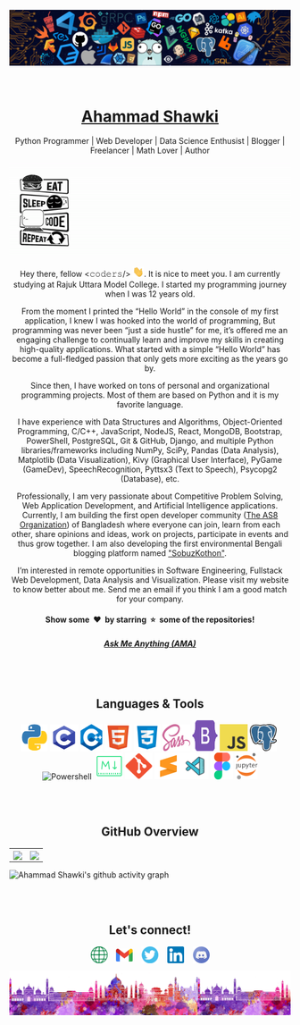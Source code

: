 ![](https://github.com/ahammadshawki8/ahammadshawki8/blob/master/header_.png)

<br>

<h1 align="center"> <a href ="https://ahammadshawki8.github.io/">Ahammad Shawki</a></h1>
<p align="center">Python Programmer | Web Developer | Data Science Enthusist | Blogger | Freelancer | Math Lover | Author</p>
<p align = "center"><img src="https://github.com/ahammadshawki8/ahammadshawki8/blob/master/code.gif"/></p>


<p align="center">Hey there, fellow <𝚌𝚘𝚍𝚎𝚛𝚜/> <img src="https://raw.githubusercontent.com/ABSphreak/ABSphreak/master/gifs/Hi.gif" width="20px">. It is nice to meet you. I am currently studying at Rajuk Uttara Model College. I started my programming journey when I was 12 years old.</p>

<p align="center">From the moment I printed the “Hello World” in the console of my first application, I knew I was hooked into the world of programming, But programming was never been “just a side hustle” for me, it’s offered me an engaging challenge to continually learn and improve my skills in creating high-quality applications. What started with a simple “Hello World” has become a full-fledged passion that only gets more exciting as the years go by.</p>

<p align="center">Since then, I have worked on tons of personal and organizational programming projects. Most of them are based on Python and it is my favorite language.</p>

<p align="center">I have experience with Data Structures and Algorithms, Object-Oriented Programming, C/C++, JavaScript, NodeJS, React, MongoDB, Bootstrap, PowerShell, PostgreSQL, Git & GitHub, Django, and multiple Python libraries/frameworks including NumPy, SciPy, Pandas (Data Analysis), Matplotlib (Data Visualization), Kivy (Graphical User Interface), PyGame (GameDev), SpeechRecognition, Pyttsx3 (Text to Speech), Psycopg2 (Database), etc.</p>

<p align="center">Professionally, I am very passionate about Competitive Problem Solving, Web Application Development, and Artificial Intelligence applications. Currently, I am building the first open developer community (<a href="https://the-as8-organization.github.io/">The AS8 Organization</a>) of Bangladesh where everyone can join, learn from each other, share opinions and ideas, work on projects, participate in events and thus grow together. I am also developing the first environmental Bengali blogging platform named <a href="https://github.com/ahammadshawki8/SobuzKothon">"SobuzKothon"</a>.</p>

<p align="center">I’m interested in remote opportunities in Software Engineering, Fullstack Web Development, Data Analysis and Visualization. Please visit my website to know better about me. Send me an email if you think I am a good match for your company.<br>
  
<h4 align="center">Show some &nbsp;❤️&nbsp; by starring  &nbsp;⭐&nbsp; some of the repositories!</h4>
<h5 align="center"><a href="https://github.com/ahammadshawki8/ahammadshawki8/discussions">Ask Me Anything (AMA)</a></h4>
</p>

<br><br>

<h2 align="center"> Languages & Tools </h2>
<p align="center">
<img src="https://github.com/ahammadshawki8/ahammadshawki8/blob/master/python.png" alt="Python" width="48" height="48"/>&nbsp;<img src="https://github.com/ahammadshawki8/ahammadshawki8/blob/master/c.png" alt="C" width="50" height="48"/>&nbsp;<img src="https://github.com/ahammadshawki8/ahammadshawki8/blob/master/cpp.png" alt="C++" width="40" height="48"/>&nbsp;<img src="https://github.com/ahammadshawki8/ahammadshawki8/blob/master/html.svg" alt="HTML" width="48" height="48"/>&nbsp;<img src="https://github.com/ahammadshawki8/ahammadshawki8/blob/master/css.png" alt="CSS" width="48" height="48"/>&nbsp;<img src="https://github.com/ahammadshawki8/ahammadshawki8/blob/master/sass.png" alt="SASS" width="50" height="48"/>&nbsp;<img src="https://github.com/ahammadshawki8/ahammadshawki8/blob/master/bootstrap.svg" alt="Bootstrap" width="45" height="55"/>&nbsp;<img src="https://github.com/ahammadshawki8/ahammadshawki8/blob/master/js.png" alt="JavaScript" width="50" height="48"/>&nbsp;<img src="https://github.com/ahammadshawki8/ahammadshawki8/blob/master/postgres.png" alt="PostgreSQL" width="48" height="48"/>&nbsp;<img src="https://www.freeiconspng.com/uploads/powershell-icon-9.png" alt="Powershell" width="48" height="48"/>&nbsp;&nbsp;<img src="https://github.com/ahammadshawki8/ahammadshawki8/blob/master/markdown.png" alt="Markdown" width="48" height="48"/>&nbsp;<img src="https://github.com/ahammadshawki8/ahammadshawki8/blob/master/git.png" alt="Git" width="50" height="48"/>&nbsp;<img src="https://github.com/ahammadshawki8/ahammadshawki8/blob/master/sublime.png" alt="sublime" width="48" height="48"/><img src="https://github.com/ahammadshawki8/ahammadshawki8/blob/master/vscode.png" alt="vscode" width="48" height="48"/>&nbsp;<img src="https://github.com/ahammadshawki8/ahammadshawki8/blob/master/figma.png" alt="Figma" width="40" height="48"/>&nbsp;<img src="https://github.com/ahammadshawki8/ahammadshawki8/blob/master/jupyter.png" alt="jupyter" width="40" height="48"/>  </p>


<br><br>

<h2 align="center"> GitHub Overview </h2>
<table>
  <tr>
    <td align="center" style="padding=0;width=50%;">
      <img align="center" style="padding=0;" src="https://github-readme-stats.vercel.app/api/top-langs/?username=ahammadshawki8&layout=compact&show_icons=true&title_color=4F8CC9&text_color=9f9f9f&bg_color=00000000&hide_border=true&icon_color=00000000&count_private=true&extra=skyra-project/skyra,skyra.pw,alestra,skyra-sharp,lycore,aurora,char,timestamp,anti-user-gateway,orm,eslint-config;binarytf/binarytf;discordjs/discord.js,collection;novariableglobal/mood,g.shift,global-engine;sapphire-project/framework,pieces,plugins,utilities" />
    </td>
    <td align="center" style="padding=0;width=50%;">
      <img align="center" style="padding=0;" src="https://github-readme-stats.vercel.app/api/?username=ahammadshawki8&show_icons=true&title_color=4F8CC9&text_color=9f9f9f&bg_color=00000000&hide_border=true&icon_color=4F8CC9&hide_title=true&count_private=true" />
    </td>
  </tr>
</table>

  ![Ahammad Shawki's github activity graph](https://activity-graph.herokuapp.com/graph?username=ahammadshawki8)

<br><br>

<h2 align="center"> Let's connect! </h2>
<p align="center">
<a href="https://ahammadshawki8.github.io/"><img align="center" width="30px" src="https://github.com/ahammadshawki8/ahammadshawki8/blob/master/website.png" /></a> &nbsp;&nbsp; <a href="mailto:ahammadshawki8@gmail.com"><img align="center" width="30px" src="https://github.com/ahammadshawki8/ahammadshawki8/blob/master/mail.png" /></a> &nbsp;&nbsp; <a href="https://twitter.com/AhammadShawki8"><img align="center" width="30px" src="https://github.com/ahammadshawki8/ahammadshawki8/blob/master/twitter.png" /></a> &nbsp;&nbsp; <a href="https://www.linkedin.com/in/ahammadshawki8/"><img align="center" width="30px" src="https://github.com/ahammadshawki8/ahammadshawki8/blob/master/linkedin.png" /></a> &nbsp;&nbsp; <a href="https://discord.gg/7ZnxCtYWjU"><img align="center" width="30px" src="https://github.com/ahammadshawki8/ahammadshawki8/blob/master/discord.png" /></a>
</p>

![](https://github.com/ahammadshawki8/ahammadshawki8/blob/master/footer.png)

